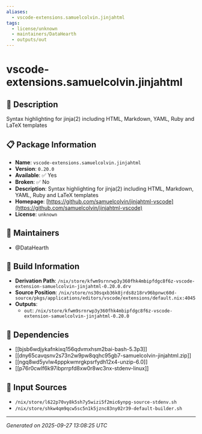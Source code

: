 ```yaml
---
aliases:
  - vscode-extensions.samuelcolvin.jinjahtml
tags:
  - license/unknown
  - maintainers/DataHearth
  - outputs/out
---
```


# vscode-extensions.samuelcolvin.jinjahtml

## 📝 Description

Syntax highlighting for jinja(2) including HTML, Markdown, YAML, Ruby and LaTeX templates

## 📋 Package Information

- **Name**: `vscode-extensions.samuelcolvin.jinjahtml`
- **Version**: `0.20.0`
- **Available**: ✅ Yes
- **Broken**: ✅ No
- **Description**: Syntax highlighting for jinja(2) including HTML, Markdown, YAML, Ruby and LaTeX templates
- **Homepage**: [https://github.com/samuelcolvin/jinjahtml-vscode](https://github.com/samuelcolvin/jinjahtml-vscode)
- **License**: `unknown`
## 👥 Maintainers

- @DataHearth


## 🔧 Build Information

- **Derivation Path**: `/nix/store/kfwm9srnrwp3y360fhk4mbipfdgc8f6z-vscode-extension-samuelcolvin-jinjahtml-0.20.0.drv`
- **Source Position**: `/nix/store/ns30sqxb36k8jrds8z18rv96bpnwc60d-source/pkgs/applications/editors/vscode/extensions/default.nix:4045`
- **Outputs**:
  - `out`:  `/nix/store/kfwm9srnrwp3y360fhk4mbipfdgc8f6z-vscode-extension-samuelcolvin-jinjahtml-0.20.0`

## 🔗 Dependencies

- [[bjsb6wdjykafnkixq156qdvmxhsm2bai-bash-5.3p3]]
- [[dny65cavqsnv2s73n2w9pw8qqhc95gb7-samuelcolvin-jinjahtml.zip]]
- [[ngq8wd5yvlw4pppkwmrgkpsrfydh12x4-unzip-6.0]]
- [[p76r0cwlf6k97ibprrpfd8xw0r8wc3nx-stdenv-linux]]

## 📁 Input Sources

- `/nix/store/l622p70vy8k5sh7y5wizi5f2mic6ynpg-source-stdenv.sh`
- `/nix/store/shkw4qm9qcw5sc5n1k5jznc83ny02r39-default-builder.sh`

---
*Generated on 2025-09-27 13:08:25 UTC*
